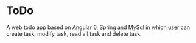 # ToDo
A web todo app based on Angular 6, Spring and MySql in which user can create task, modify task, read all task and delete task.
